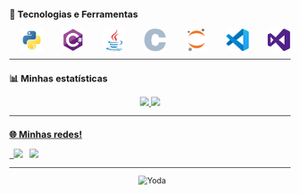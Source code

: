 ### 🚀 Tecnologias e Ferramentas

<div style="display: flex; align-items: center; gap: 15px; justify-content: center; flex-wrap: wrap;">
  <img alt="Python" height="40" width="40" src="https://raw.githubusercontent.com/devicons/devicon/master/icons/python/python-original.svg">
  <img alt="C#" height="40" width="40" src="https://raw.githubusercontent.com/devicons/devicon/master/icons/csharp/csharp-original.svg">
  <img alt="Java" height="40" width="40" src="https://raw.githubusercontent.com/devicons/devicon/master/icons/java/java-original.svg">
  <img alt="C" height="40" width="40" src="https://raw.githubusercontent.com/devicons/devicon/master/icons/c/c-original.svg">
  <img alt="Jupyter" height="40" width="40" src="https://raw.githubusercontent.com/devicons/devicon/master/icons/jupyter/jupyter-original.svg">
  <img alt="Visual Studio Code" height="40" width="40" src="https://raw.githubusercontent.com/devicons/devicon/master/icons/vscode/vscode-original.svg">
  <img alt="Visual Studio" height="40" width="40" src="https://raw.githubusercontent.com/devicons/devicon/master/icons/visualstudio/visualstudio-plain.svg">
</div>

---

### 📊 Minhas estatísticas

<div align="center">
  <a href="https://github.com/augustoosa">
  <img height="180em" src="https://github-readme-stats.vercel.app/api?username=augustoosa&show_icons=true&theme=transparent&include_all_commits=true&count_private=true"/>
  <img height="180em" src="https://github-readme-stats.vercel.app/api/top-langs/?username=augustoosa&layout=donut&langs_count=8&theme=transparent"/>
</div>

---

### 🌐 Minhas redes!

<div> 
  <a href="https://www.linkedin.com/in/augusto-da-silva-de-sa-641987273/" target="_blank"><img src="https://img.shields.io/badge/-LinkedIn-%230077B5?style=for-the-badge&logo=linkedin&logoColor=white" target="_blank"></a>
  <a href="mailto:augustoosilvaasaa@gmail.com"><img src="https://img.shields.io/badge/-Gmail-D14836?style=for-the-badge&logo=gmail&logoColor=white" target="_blank"></a>
</div>

---

<div align="center">
  <img alt="Yoda" height="80" src="https://cdn.discordapp.com/attachments/795358914917397249/852435089581688872/hi.gif">
</div>
